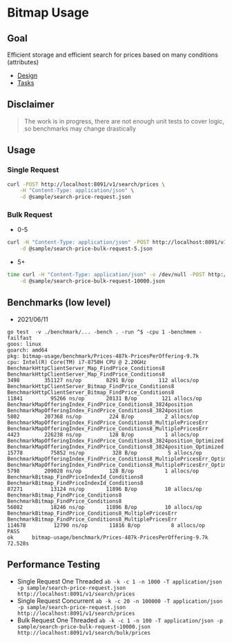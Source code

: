 # Bitmap Usage

## Goal

Efficient storage and efficient search for prices based on many conditions (attributes)

* [Design](docs/design.md)
* [Tasks](docs/tasks.md)

## Disclaimer
> The work is in progress, there are not enough unit tests to cover logic,
> so benchmarks may change drastically
 
## Usage

### Single Request

```bash
curl -POST http://localhost:8091/v1/search/prices \
    -H "Content-Type: application/json" \
    -d @sample/search-price-request.json
```

### Bulk Request

* 0-5

```bash
curl -H "Content-Type: application/json" -POST http://localhost:8091/v1/search/bulk/prices \
    -d @sample/search-price-bulk-request-5.json
```

* 5+

```bash
time curl -H "Content-Type: application/json" -o /dev/null -POST http://localhost:8091/v1/search/bulk/prices \
    -d @sample/search-price-bulk-request-10000.json
```

## Benchmarks (low level)
* 2021/06/11
```
go test  -v ./benchmark/... -bench . -run ^$ -cpu 1 -benchmem -failfast
goos: linux
goarch: amd64
pkg: bitmap-usage/benchmark/Prices-487k-PricesPerOffering-9.7k
cpu: Intel(R) Core(TM) i7-8750H CPU @ 2.20GHz
BenchmarkHttpClientServer_Map_FindPrice_Conditions8
BenchmarkHttpClientServer_Map_FindPrice_Conditions8                         	    3498	    351127 ns/op	    8291 B/op	     112 allocs/op
BenchmarkHttpClientServer_Bitmap_FindPrice_Conditions8
BenchmarkHttpClientServer_Bitmap_FindPrice_Conditions8                      	   11841	     95266 ns/op	   20131 B/op	     121 allocs/op
BenchmarkMapOfferingIndex_FindPrice_Conditions8_3824position
BenchmarkMapOfferingIndex_FindPrice_Conditions8_3824position                	    5802	    207368 ns/op	     224 B/op	       2 allocs/op
BenchmarkMapOfferingIndex_FindPrice_Conditions8_MultiplePricesErr
BenchmarkMapOfferingIndex_FindPrice_Conditions8_MultiplePricesErr           	    4423	    226238 ns/op	     128 B/op	       1 allocs/op
BenchmarkMapOfferingIndex_FindPrice_Conditions8_3824position_Optimized
BenchmarkMapOfferingIndex_FindPrice_Conditions8_3824position_Optimized      	   15778	     75852 ns/op	     328 B/op	       5 allocs/op
BenchmarkMapOfferingIndex_FindPrice_Conditions8_MultiplePricesErr_Optimized
BenchmarkMapOfferingIndex_FindPrice_Conditions8_MultiplePricesErr_Optimized 	    5798	    209028 ns/op	     128 B/op	       1 allocs/op
BenchmarkBitmap_FindPriceIndexId_Conditions8
BenchmarkBitmap_FindPriceIndexId_Conditions8                                	   87271	     13124 ns/op	   11896 B/op	      10 allocs/op
BenchmarkBitmap_FindPrice_Conditions8
BenchmarkBitmap_FindPrice_Conditions8                                       	   56082	     18246 ns/op	   11896 B/op	      10 allocs/op
BenchmarkBitmap_FindPrice_Conditions8_MultiplePricesErr
BenchmarkBitmap_FindPrice_Conditions8_MultiplePricesErr                     	  114678	     12790 ns/op	   11816 B/op	       8 allocs/op
PASS
ok  	bitmap-usage/benchmark/Prices-487k-PricesPerOffering-9.7k	72.528s
```

## Performance Testing

* Single Request One Threaded
  ```ab -k -c 1 -n 1000 -T application/json -p sample/search-price-request.json http://localhost:8091/v1/search/prices```
* Single Request Concurrent
  ```ab -k -c 20 -n 100000 -T application/json -p sample/search-price-request.json http://localhost:8091/v1/search/prices```
* Bulk Request One Threaded
  ```ab -k -c 1 -n 100 -T application/json -p sample/search-price-bulk-request-10000.json http://localhost:8091/v1/search/bulk/prices```
